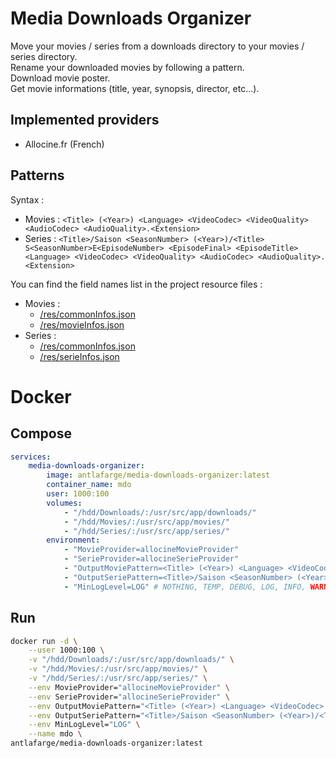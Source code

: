 Media Downloads Organizer
=========================

Move your movies / series from a downloads directory to your movies / series directory.  
Rename your downloaded movies by following a pattern.  
Download movie poster.  
Get movie informations (title, year, synopsis, director, etc...).

## Implemented providers

- Allocine.fr (French)

## Patterns

Syntax :
- Movies : `<Title> (<Year>) <Language> <VideoCodec> <VideoQuality> <AudioCodec> <AudioQuality>.<Extension>`
- Series : `<Title>/Saison <SeasonNumber> (<Year>)/<Title> S<SeasonNumber>E<EpisodeNumber> <EpisodeFinal> <EpisodeTitle> <Language> <VideoCodec> <VideoQuality> <AudioCodec> <AudioQuality>.<Extension>`

You can find the field names list in the project resource files :
- Movies :
    - [/res/commonInfos.json](https://github.com/antlafarge/media-downloads-organizer/blob/main/res/commonInfos.json)
    - [/res/movieInfos.json](https://github.com/antlafarge/media-downloads-organizer/blob/main/res/movieInfos.json)
- Series :
    - [/res/commonInfos.json](https://github.com/antlafarge/media-downloads-organizer/blob/main/res/commonInfos.json)
    - [/res/serieInfos.json](https://github.com/antlafarge/media-downloads-organizer/blob/main/res/serieInfos.json)

# Docker

## Compose

```yml
services:
    media-downloads-organizer:
        image: antlafarge/media-downloads-organizer:latest
        container_name: mdo
        user: 1000:100
        volumes:
            - "/hdd/Downloads/:/usr/src/app/downloads/"
            - "/hdd/Movies/:/usr/src/app/movies/"
            - "/hdd/Series/:/usr/src/app/series/"
        environment:
            - "MovieProvider=allocineMovieProvider"
            - "SerieProvider=allocineSerieProvider"
            - "OutputMoviePattern=<Title> (<Year>) <Language> <VideoCodec> <VideoQuality> <AudioCodec> <AudioQuality>.<Extension>"
            - "OutputSeriePattern=<Title>/Saison <SeasonNumber> (<Year>)/<Title> S<SeasonNumber>E<EpisodeNumber> <EpisodeFinal> <EpisodeTitle> <Language> <VideoCodec> <VideoQuality> <AudioCodec> <AudioQuality>.<Extension>"
            - "MinLogLevel=LOG" # NOTHING, TEMP, DEBUG, LOG, INFO, WARNING or ERROR
```

## Run

```bash
docker run -d \
    --user 1000:100 \
    -v "/hdd/Downloads/:/usr/src/app/downloads/" \
    -v "/hdd/Movies/:/usr/src/app/movies/" \
    -v "/hdd/Series/:/usr/src/app/series/" \
    --env MovieProvider="allocineMovieProvider" \
    --env SerieProvider="allocineSerieProvider" \
    --env OutputMoviePattern="<Title> (<Year>) <Language> <VideoCodec> <VideoQuality> <AudioCodec> <AudioQuality>.<Extension>" \
    --env OutputSeriePattern="<Title>/Saison <SeasonNumber> (<Year>)/<Title> S<SeasonNumber>E<EpisodeNumber> <EpisodeFinal> <EpisodeTitle> <Language> <VideoCodec> <VideoQuality> <AudioCodec> <AudioQuality>.<Extension>" \
    --env MinLogLevel="LOG" \
    --name mdo \
antlafarge/media-downloads-organizer:latest
```
